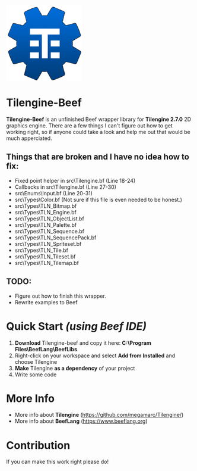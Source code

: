 ![](img/Tilengine-logo.png)
# Tilengine-Beef
**Tilengine-Beef** is an unfinished Beef wrapper library for **Tilengine 2.7.0** 2D graphics engine. There are a few things I can't figure out how to get working right, so if anyone could take a look and help me out that would be much apperciated.

## Things that are broken and I have no idea how to fix:
- Fixed point helper in src\Tilengine.bf (Line 18-24)
- Callbacks in src\Tilengine.bf (Line 27-30)
- src\Enums\Input.bf (Line 20-31)
- src\Types\Color.bf (Not sure if this file is even needed to be honest.)
- src\Types\TLN_Bitmap.bf
- src\Types\TLN_Engine.bf
- src\Types\TLN_ObjectList.bf
- src\Types\TLN_Palette.bf
- src\Types\TLN_Sequence.bf
- src\Types\TLN_SequencePack.bf
- src\Types\TLN_Spriteset.bf
- src\Types\TLN_Tile.bf
- src\Types\TLN_Tileset.bf
- src\Types\TLN_Tilemap.bf

## TODO:
- Figure out how to finish this wrapper.
- Rewrite examples to Beef


# Quick Start *(using Beef IDE)*
1. **Download** Tilengine-beef and copy it here: **C:\Program Files\BeefLang\BeefLibs**
2. Right-click on your workspace and select **Add from Installed** and choose Tilengine
3. **Make** Tilengine **as a dependency** of your project 
4. Write some code

# More Info
- More info about **Tilengine** (https://github.com/megamarc/Tilengine/)
- More info about **BeefLang** (https://www.beeflang.org)

# Contribution

If you can make this work right please do! 
